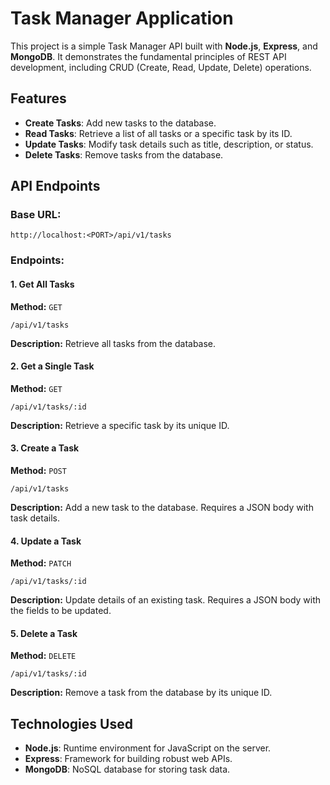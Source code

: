 # Task Manager Application

This project is a simple Task Manager API built with **Node.js**, **Express**, and **MongoDB**. It demonstrates the fundamental principles of REST API development, including CRUD (Create, Read, Update, Delete) operations.

## Features

- **Create Tasks**: Add new tasks to the database.
- **Read Tasks**: Retrieve a list of all tasks or a specific task by its ID.
- **Update Tasks**: Modify task details such as title, description, or status.
- **Delete Tasks**: Remove tasks from the database.

## API Endpoints

### Base URL:
```
http://localhost:<PORT>/api/v1/tasks
```

### Endpoints:

#### 1. **Get All Tasks**
**Method:** `GET`
```
/api/v1/tasks
```
**Description:** Retrieve all tasks from the database.

#### 2. **Get a Single Task**
**Method:** `GET`
```
/api/v1/tasks/:id
```
**Description:** Retrieve a specific task by its unique ID.

#### 3. **Create a Task**
**Method:** `POST`
```
/api/v1/tasks
```
**Description:** Add a new task to the database. Requires a JSON body with task details.

#### 4. **Update a Task**
**Method:** `PATCH`
```
/api/v1/tasks/:id
```
**Description:** Update details of an existing task. Requires a JSON body with the fields to be updated.

#### 5. **Delete a Task**
**Method:** `DELETE`
```
/api/v1/tasks/:id
```
**Description:** Remove a task from the database by its unique ID.

## Technologies Used

- **Node.js**: Runtime environment for JavaScript on the server.
- **Express**: Framework for building robust web APIs.
- **MongoDB**: NoSQL database for storing task data.

